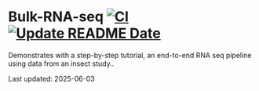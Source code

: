 
# Bulk-RNA-seq [![CI](https://github.com/rayotoo/Bulk-RNA-seq/actions/workflows/blank.yml/badge.svg)](https://github.com/rayotoo/Bulk-RNA-seq/actions/workflows/blank.yml) [![Update README Date](https://github.com/rayotoo/Bulk-RNA-seq/actions/workflows/update_readme.yml/badge.svg)](https://github.com/rayotoo/Bulk-RNA-seq/actions/workflows/update_readme.yml)

Demonstrates with a step-by-step tutorial, an end-to-end RNA seq pipeline using data from an insect study..

Last updated: 2025-06-03
